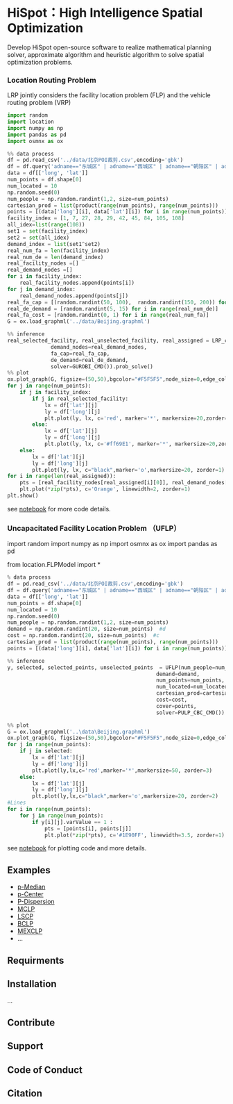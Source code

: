 # HiSpot：High Intelligence Spatial Optimization 
Develop HiSpot open-source software to realize mathematical planning solver, approximate algorithm and heuristic algorithm to solve spatial optimization problems.

### Location Routing Problem
LRP jointly considers the facility location problem (FLP) and the vehicle routing problem (VRP)

```python
import random
import location
import numpy as np
import pandas as pd
import osmnx as ox

%% data process
df = pd.read_csv('../data/北京POI裁剪.csv',encoding='gbk')
df = df.query('adname=="东城区" | adname=="西城区" | adname=="朝阳区" | adname=="海淀区"').reset_index(drop=True)
data = df[['long', 'lat']]
num_points = df.shape[0]
num_located = 10
np.random.seed(0)
num_people = np.random.randint(1,2, size=num_points)
cartesian_prod = list(product(range(num_points), range(num_points)))
points = [(data['long'][i], data['lat'][i]) for i in range(num_points)]
facility_index = [1, 7, 27, 28, 29, 42, 45, 84, 105, 108]
all_idex=list(range(108))
set1 = set(facility_index)
set2 = set(all_idex)
demand_index = list(set1^set2)
real_num_fa = len(facility_index)
real_num_de = len(demand_index)
real_facility_nodes =[]
real_demand_nodes =[]
for i in facility_index:
    real_facility_nodes.append(points[i])
for j in demand_index:
    real_demand_nodes.append(points[j])
real_fa_cap = [(random.randint(50, 100),  random.randint(150, 200)) for i in range(real_num_fa)]
real_de_demand = [random.randint(5, 15) for i in range(real_num_de)]
real_fa_cost = [random.randint(0, 1) for i in range(real_num_fa)]
G = ox.load_graphml('../data/Beijing.graphml')

%% inference
real_selected_facility, real_unselected_facility, real_assigned = LRP_cap(facility_nodes=real_facility_nodes,
              demand_nodes=real_demand_nodes,
              fa_cap=real_fa_cap,
              de_demand=real_de_demand,
              solver=GUROBI_CMD()).prob_solve()
%% plot
ox.plot_graph(G, figsize=(50,50),bgcolor="#F5F5F5",node_size=0,edge_color = "#A4BE7B", show=False, close=False)
for j in range(num_points):
    if j in facility_index:
        if j in real_selected_facility:
            lx = df['lat'][j]
            ly = df['long'][j]
            plt.plot(ly, lx, c='red', marker='*', markersize=20,zorder=3)
        else:
            lx = df['lat'][j]
            ly = df['long'][j]
            plt.plot(ly, lx, c='#ff69E1', marker='*', markersize=20,zorder=2)
    else:
        lx = df['lat'][j]
        ly = df['long'][j]
        plt.plot(ly, lx, c="black",marker='o',markersize=20, zorder=1)
for i in range(len(real_assigned)):
    pts = [real_facility_nodes[real_assigned[i][0]], real_demand_nodes[real_assigned[i][1]]]
    plt.plot(*zip(*pts), c='Orange', linewidth=2, zorder=1)
plt.show()
```
see [notebook](https://github.com/HIGISX/HiSpot/blob/main/notebook/LRP-cap.ipynb) for more code details.

### Uncapacitated Facility Location Problem （UFLP）
import random
import numpy as np
import osmnx as ox
import pandas as pd

from location.FLPModel import *

```python
% data process
df = pd.read_csv('../data/北京POI裁剪.csv',encoding='gbk')
df = df.query('adname=="东城区" | adname=="西城区" | adname=="朝阳区" | adname=="海淀区"').reset_index(drop=True)
data = df[['long', 'lat']]
num_points = df.shape[0]
num_located = 10
np.random.seed(0)
num_people = np.random.randint(1,2, size=num_points)
demand = np.random.randint(20, size=num_points)  #d
cost = np.random.randint(20, size=num_points)  #c
cartesian_prod = list(product(range(num_points), range(num_points)))
points = [(data['long'][i], data['lat'][i]) for i in range(num_points)]

%% inference 
y, selected, selected_points, unselected_points  = UFLP(num_people=num_people,
                                                demand=demand,
                                                num_points=num_points,
                                                num_located=num_located,
                                                cartesian_prod=cartesian_prod,
                                                cost=cost,
                                                cover=points,
                                                solver=PULP_CBC_CMD()).prob_solve()

%% plot
G = ox.load_graphml('..\data\Beijing.graphml')
ox.plot_graph(G, figsize=(50,50),bgcolor="#F5F5F5",node_size=0,edge_color = "#A4BE7B", show=False, close=False)
for j in range(num_points):
    if j in selected:
        lx = df['lat'][j]
        ly = df['long'][j]
        plt.plot(ly,lx,c='red',marker='*',markersize=50, zorder=3)
    else:
        lx = df['lat'][j]
        ly = df['long'][j]
        plt.plot(ly,lx,c="black",marker='o',markersize=20, zorder=2)
#Lines
for i in range(num_points):
    for j in range(num_points):
        if y[i][j].varValue == 1 :
            pts = [points[i], points[j]]
            plt.plot(*zip(*pts), c='#1E90FF', linewidth=3.5, zorder=1)
```
see [notebook](https://github.com/HIGISX/HiSpot/blob/main/notebook/UFLP.ipynb) for plotting code and more details.


## Examples
- [p-Median](https://github.com/HIGISX/HiSpot/blob/main/notebook/pMedian.ipynb)
- [p-Center](https://github.com/HIGISX/HiSpot/blob/main/notebook/pCenter.ipynb)
- [P-Dispersion](https://github.com/HIGISX/HiSpot/blob/main/notebook/pDispersion.ipynb)
- [MCLP](https://github.com/HIGISX/HiSpot/blob/main/notebook/MCLP.ipynb)
- [LSCP](https://github.com/HIGISX/HiSpot/blob/main/notebook/LSCP.ipynb)
- [BCLP](https://github.com/HIGISX/HiSpot/blob/main/notebook/BCLP.ipynb)
- [MEXCLP](https://github.com/HIGISX/HiSpot/blob/main/notebook/MEXCLP.ipynb)
- ...

## Requirments

## Installation
...

## Contribute

## Support 

## Code of Conduct

## Citation 



